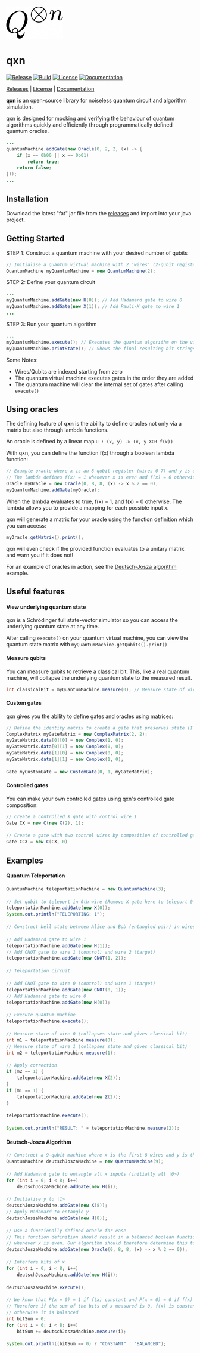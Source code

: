 [![qxn](qxn.png)](https://github.com/armytricks/qxn)
# qxn

[![Release](https://img.shields.io/github/v/release/armytricks/qxn?color=blueviolet)](https://github.com/armytricks/qxn/releases/latest)
[![Build](https://travis-ci.org/armytricks/qxn.svg?branch=master)](https://github.com/armytricks/qxn/releases/latest)
[![License](https://img.shields.io/badge/license-MIT-blue)](LICENSE)
[![Documentation](https://img.shields.io/badge/doc-javadoc-orange)](https://dulhanjayalath.com/qxn/overview-tree.html)

[Releases](https://github.com/armytricks/qxn/releases/latest) | [License](LICENSE) | [Documentation](https://dulhanjayalath.com/qxn/overview-tree.html)

**qxn** is an open-source library for noiseless quantum circuit and algorithm simulation.

qxn is designed for mocking and verifying the behaviour of quantum algorithms quickly and efficiently through programmatically
defined quantum oracles.

```java
...
quantumMachine.addGate(new Oracle(0, 2, 2, (x) -> {
    if (x == 0b00 || x == 0b01)
        return true;
    return false;
}));
...
```
## Installation
Download the latest "fat" jar file from the [releases](https://github.com/armytricks/qxn/releases/latest) and import into your java project.
## Getting Started
STEP 1: Construct a quantum machine with your desired number of qubits
```java
// Initialise a quantum virtual machine with 2 'wires' (2-qubit register)
QuantumMachine myQuantumMachine = new QuantumMachine(2);
```
STEP 2: Define your quantum circuit
```java
...
myQuantumMachine.addGate(new H(0)); // Add Hadamard gate to wire 0
myQuantumMachine.addGate(new X(1)); // Add Pauli-X gate to wire 1
...
```
STEP 3: Run your quantum algorithm

```java
...
myQuantumMachine.execute(); // Executes the quantum algorithm on the virtual quantum machine
myQuantumMachine.printState(); // Shows the final resulting bit strings and their respective probabilities
```
Some Notes:
- Wires/Qubits are indexed starting from zero
- The quantum virtual machine executes gates in the order they are added
- The quantum machine will clear the internal set of gates after calling `execute()`

## Using oracles
The defining feature of **qxn** is the ability to define oracles not only via a matrix but also through lambda
functions.

An oracle is defined by a linear map `U : (x, y) -> (x, y XOR f(x))`

With qxn, you can define the function f(x) through a boolean lambda function:
```java
// Example oracle where x is an 8-qubit register (wires 0-7) and y is on wire 8
// The lambda defines f(x) = 1 whenever x is even and f(x) = 0 otherwise
Oracle myOracle = new Oracle(0, 8, 8, (x) -> x % 2 == 0);
myQuantumMachine.addGate(myOracle);
```
When the lambda evaluates to true, f(x) = 1, and f(x) = 0 otherwise. The lambda allows you to provide a mapping for
each possible input x.

qxn will generate a matrix for your oracle using the function definition which you can access:
```java
myOracle.getMatrix().print();
```

qxn will even check if the provided function evaluates to a unitary matrix and warn you if it does not!

For an example of oracles in action, see the [Deutsch-Josza algorithm](#Deutsch-Josza-Algorithm) example.
## Useful features
#### View underlying quantum state
qxn is a Schrödinger full state-vector simulator so you can access the underlying quantum state at any time. 

After calling `execute()` on your quantum virtual machine, you can view the quantum state matrix with
`myQuantumMachine.getQubits().print()`

#### Measure qubits
You can measure qubits to retrieve a classical bit. This, like a real quantum machine, will collapse the underlying
quantum state to the measured result.

```java
int classicalBit = myQuantumMachine.measure(0); // Measure state of wire 0 (0th qubit)
```

#### Custom gates
qxn gives you the ability to define gates and oracles using matrices:
```java
// Define the identity matrix to create a gate that preserves state (I gate)
ComplexMatrix myGateMatrix = new ComplexMatrix(2, 2);
myGateMatrix.data[0][0] = new Complex(1, 0);
myGateMatrix.data[0][1] = new Complex(0, 0);
myGateMatrix.data[1][0] = new Complex(0, 0);
myGateMatrix.data[1][1] = new Complex(1, 0);

Gate myCustomGate = new CustomGate(0, 1, myGateMatrix);
```

#### Controlled gates
You can make your own controlled gates using qxn's controlled gate composition:
```java
// Create a controlled X gate with control wire 1
Gate CX = new C(new X(2), 1);

// Create a gate with two control wires by composition of controlled gates
Gate CCX = new C(CX, 0)
```

## Examples
#### Quantum Teleportation
```java
QuantumMachine teleportationMachine = new QuantumMachine(3);

// Set qubit to teleport in 0th wire (Remove X gate here to teleport 0 instead)
teleportationMachine.addGate(new X(0));
System.out.println("TELEPORTING: 1");

// Construct bell state between Alice and Bob (entangled pair) in wires 1 and 2

// Add Hadamard gate to wire 1
teleportationMachine.addGate(new H(1));
// Add CNOT gate to wire 1 (control) and wire 2 (target)
teleportationMachine.addGate(new CNOT(1, 2));

// Teleportation circuit

// Add CNOT gate to wire 0 (control) and wire 1 (target)
teleportationMachine.addGate(new CNOT(0, 1));
// Add Hadamard gate to wire 0
teleportationMachine.addGate(new H(0));

// Execute quantum machine        
teleportationMachine.execute();

// Measure state of wire 0 (collapses state and gives classical bit)
int m1 = teleportationMachine.measure(0);
// Measure state of wire 1 (collapses state and gives classical bit)
int m2 = teleportationMachine.measure(1);

// Apply correction
if (m2 == 1) {
    teleportationMachine.addGate(new X(2));
}
if (m1 == 1) {
    teleportationMachine.addGate(new Z(2));
}

teleportationMachine.execute();

System.out.println("RESULT: " + teleportationMachine.measure(2));
```

#### Deutsch-Josza Algorithm
```java
// Construct a 9-qubit machine where x is the first 8 wires and y is the last wire
QuantumMachine deutschJoszaMachine = new QuantumMachine(9);

// Add Hadamard gate to entangle all x inputs (initially all |0>)
for (int i = 0; i < 8; i++)
    deutschJoszaMachine.addGate(new H(i));

// Initialise y to |1>
deutschJoszaMachine.addGate(new X(8));
// Apply Hadamard to entangle y
deutschJoszaMachine.addGate(new H(8));

// Use a functionally-defined oracle for ease
// This function definition should result in a balanced boolean function f(x) as it returns 1
// whenever x is even. Our algorithm should therefore determine this to be a balanced function
deutschJoszaMachine.addGate(new Oracle(0, 8, 8, (x) -> x % 2 == 0));

// Interfere bits of x
for (int i = 0; i < 8; i++)
    deutschJoszaMachine.addGate(new H(i));

deutschJoszaMachine.execute();

// We know that P(x = 0) = 1 if f(x) constant and P(x = 0) = 0 if f(x) balanced
// Therefore if the sum of the bits of x measured is 0, f(x) is constant,
// otherwise it is balanced
int bitSum = 0;
for (int i = 0; i < 8; i++)
    bitSum += deutschJoszaMachine.measure(i);

System.out.println((bitSum == 0) ? "CONSTANT" : "BALANCED");
```

